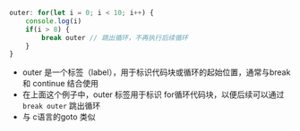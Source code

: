 ```javascript
outer: for(let i = 0; i < 10; i++) {
	console.log(i)
	if(i > 8) {
		break outer // 跳出循环，不再执行后续循环
	}
}
```

- outer 是一个标签（label），用于标识代码块或循环的起始位置，通常与break 和 continue 结合使用
- 在上面这个例子中，outer 标签用于标识 for循环代码块，以便后续可以通过 `break outer` 跳出循环
- 与 c语言的goto 类似